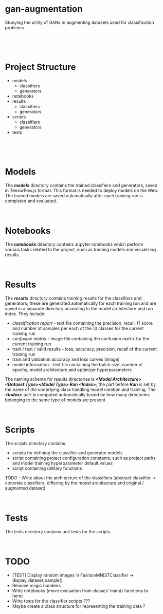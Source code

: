 # gan-augmentation
Studying the utility of GANs in augmenting datasets used for classification problems

<br><br><br>

# Project Structure

- models
    - classifiers
    - generators
- notebooks
- results
    - classifiers
    - generators
- scripts
    - classifiers
    - generators
- tests

<br><br><br>

# Models

The <b><i>models</i></b> directory contains the trained classifiers and generators, saved in Tensorflow.js format. This format is needed to deploy models on the Web. The trained models are saved automatically after each training run is completed and evaluated. <br><br><br>

# Notebooks

The <b><i>notebooks</i></b> directory contains Jupyter notebooks which perform various tasks related to the project, such as training models and visualizing results. <br><br><br>

# Results

The <b><i>results</i></b> directory contains training results for the classifiers and generators; these are generated automatically for each training run and are saved in a separate directory according to the model architecture and run index. They  include:
- <i>classification report</i> - text file containing the precision, recall, f1 score and number of samples per each of the 10 classes for the current training run
- <i>confusion matrix</i> - image file containing the confusion matrix for the current training run
- train / test / valid results - loss, accuracy, precision, recall of the current training run
- train and validation accuracy and loss curves (image)
- model information - text file containing the batch size, number of epochs, model architecture and optimizer hyperparameters

The naming scheme for results directories is <b><i>\<Model Architecture\>\<Dataset Type\>\<Model Type\> Run \<Index\></i></b>; the part before <b><i>Run</i></b> is set by the name of the underlying class handling model creation and training. The <b><i>\<Index\></i></b> part is computed automatically based on how many directories belonging to the same type of models are present. <br><br><br>

# Scripts

The scripts directory contains:
- scripts for defining the classifier and generator models
- script containing project configuration constants, such as project paths and model training hyperparameter default values
- script containing utilitary functions

TODO - Write about the architecture of the classifiers (abstract classifier -> concrete classifiers, differing by the model architecture and original / augmented dataset) <br><br><br>

# Tests

The tests directory contains unit tests for the scripts. <br><br><br>

# TODO

- [TEST] Display random images in FashionMNISTClassifier -> display_dataset_sample()
- Remove magic numbers
- Write notebooks (move evaluation from classes' main() functions to here)
- Write tests for the classifier scripts ???
- Maybe create a class structure for representing the training data ?